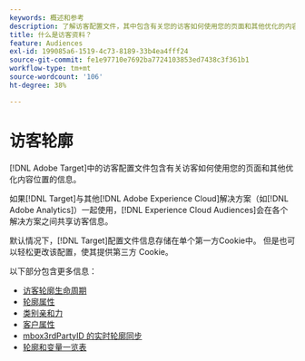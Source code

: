 ```yaml
---
keywords: 概述和参考
description: 了解访客配置文件，其中包含有关您的访客如何使用您的页面和其他优化的内容位置的信息。
title: 什么是访客资料？
feature: Audiences
exl-id: 199085a6-1519-4c73-8189-33b4ea4fff24
source-git-commit: fe1e97710e7692ba7724103853ed7438c3f361b1
workflow-type: tm+mt
source-wordcount: '106'
ht-degree: 38%

---
```


# 访客轮廓

[!DNL Adobe Target]中的访客配置文件包含有关访客如何使用您的页面和其他优化内容位置的信息。

如果[!DNL Target]与其他[!DNL Adobe Experience Cloud]解决方案（如[!DNL Adobe Analytics]）一起使用，[!DNL Experience Cloud Audiences]会在各个解决方案之间共享访客信息。

默认情况下，[!DNL Target]配置文件信息存储在单个第一方Cookie中。 但是也可以轻松更改该配置，使其提供第三方 Cookie。

以下部分包含更多信息：

- [访客轮廓生命周期](visitor-profile-lifetime.md)
- [轮廓属性](profile-parameters.md)
- [类别亲和力](category-affinity.md)
- [客户属性](https://experienceleague.adobe.com/docs/target-dev/developer/implementation/methods/customer-attributes.html?lang=zh-Hans)
- [mbox3rdPartyID 的实时轮廓同步](3rd-party-id.md)
- [轮廓和变量一览表](variables-profiles-parameters-methods.md)
